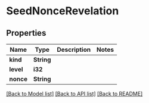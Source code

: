 # SeedNonceRevelation

## Properties

Name | Type | Description | Notes
------------ | ------------- | ------------- | -------------
**kind** | **String** |  | 
**level** | **i32** |  | 
**nonce** | **String** |  | 

[[Back to Model list]](../README.md#documentation-for-models) [[Back to API list]](../README.md#documentation-for-api-endpoints) [[Back to README]](../README.md)


